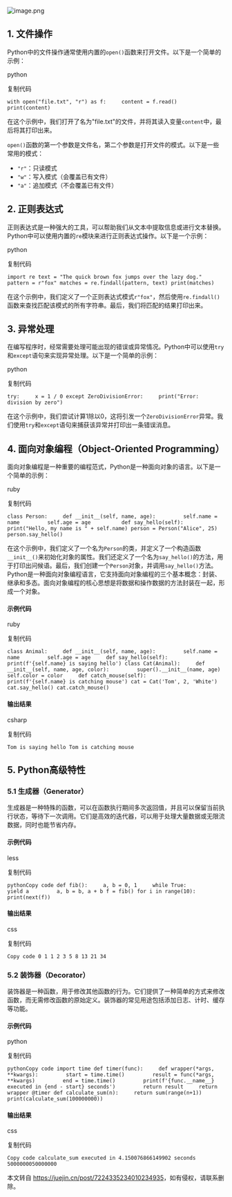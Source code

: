 ![image.png](https://p6-juejin.byteimg.com/tos-cn-i-k3u1fbpfcp/cd6db9c4bb4e4e518d7e17f6caac0031~tplv-k3u1fbpfcp-zoom-in-crop-mark:1512:0:0:0.awebp?)

1\. 文件操作
--------

Python中的文件操作通常使用内置的`open()`函数来打开文件。以下是一个简单的示例：

python

复制代码

`with open("file.txt", "r") as f:     content = f.read()     print(content)`

在这个示例中，我们打开了名为"file.txt"的文件，并将其读入变量`content`中，最后将其打印出来。

`open()`函数的第一个参数是文件名，第二个参数是打开文件的模式。以下是一些常用的模式：

*   `"r"`：只读模式
*   `"w"`：写入模式（会覆盖已有文件）
*   `"a"`：追加模式（不会覆盖已有文件）

2\. 正则表达式
---------

正则表达式是一种强大的工具，可以帮助我们从文本中提取信息或进行文本替换。Python中可以使用内置的`re`模块来进行正则表达式操作。以下是一个示例：

python

复制代码

`import re text = "The quick brown fox jumps over the lazy dog." pattern = r"fox" matches = re.findall(pattern, text) print(matches)`

在这个示例中，我们定义了一个正则表达式模式`r"fox"`，然后使用`re.findall()`函数来查找匹配该模式的所有字符串。最后，我们将匹配的结果打印出来。

3\. 异常处理
--------

在编写程序时，经常需要处理可能出现的错误或异常情况。Python中可以使用`try`和`except`语句来实现异常处理。以下是一个简单的示例：

python

复制代码

`try:     x = 1 / 0 except ZeroDivisionError:     print("Error: division by zero")`

在这个示例中，我们尝试计算1除以0，这将引发一个`ZeroDivisionError`异常。我们使用`try`和`except`语句来捕获该异常并打印出一条错误消息。

4\. 面向对象编程（Object-Oriented Programming）
---------------------------------------

面向对象编程是一种重要的编程范式，Python是一种面向对象的语言。以下是一个简单的示例：

ruby

复制代码

`class Person:     def __init__(self, name, age):         self.name = name         self.age = age          def say_hello(self):         print("Hello, my name is " + self.name) person = Person("Alice", 25) person.say_hello()`

在这个示例中，我们定义了一个名为`Person`的类，并定义了一个构造函数`__init__()`来初始化对象的属性。我们还定义了一个名为`say_hello()`的方法，用于打印出问候语。最后，我们创建一个`Person`对象，并调用`say_hello()`方法。 Python是一种面向对象编程语言，它支持面向对象编程的三个基本概念：封装、继承和多态。面向对象编程的核心思想是将数据和操作数据的方法封装在一起，形成一个对象。

#### 示例代码

ruby

复制代码

`class Animal:     def __init__(self, name, age):         self.name = name         self.age = age     def say_hello(self):         print(f'{self.name} is saying hello') class Cat(Animal):     def __init__(self, name, age, color):         super().__init__(name, age)         self.color = color     def catch_mouse(self):         print(f'{self.name} is catching mouse') cat = Cat('Tom', 2, 'White') cat.say_hello() cat.catch_mouse()`

#### 输出结果

csharp

复制代码

`Tom is saying hello Tom is catching mouse`

5\. Python高级特性
--------------

### 5.1 生成器（Generator）

生成器是一种特殊的函数，可以在函数执行期间多次返回值，并且可以保留当前执行状态，等待下一次调用。它们是高效的迭代器，可以用于处理大量数据或无限流数据，同时也能节省内存。

#### 示例代码

less

复制代码

`pythonCopy code def fib():     a, b = 0, 1     while True:         yield a         a, b = b, a + b f = fib() for i in range(10):     print(next(f))`

#### 输出结果

css

复制代码

`Copy code 0 1 1 2 3 5 8 13 21 34`

### 5.2 装饰器（Decorator）

装饰器是一种函数，用于修改其他函数的行为。它们提供了一种简单的方式来修改函数，而无需修改函数的原始定义。装饰器的常见用途包括添加日志、计时、缓存等功能。

#### 示例代码

python

复制代码

`pythonCopy code import time def timer(func):     def wrapper(*args, **kwargs):         start = time.time()         result = func(*args, **kwargs)         end = time.time()         print(f'{func.__name__} executed in {end - start} seconds')         return result     return wrapper @timer def calculate_sum(n):     return sum(range(n+1)) print(calculate_sum(100000000))`

#### 输出结果

css

复制代码

`Copy code calculate_sum executed in 4.150076866149902 seconds 5000000050000000`

本文转自 <https://juejin.cn/post/7224335234010234935>，如有侵权，请联系删除。